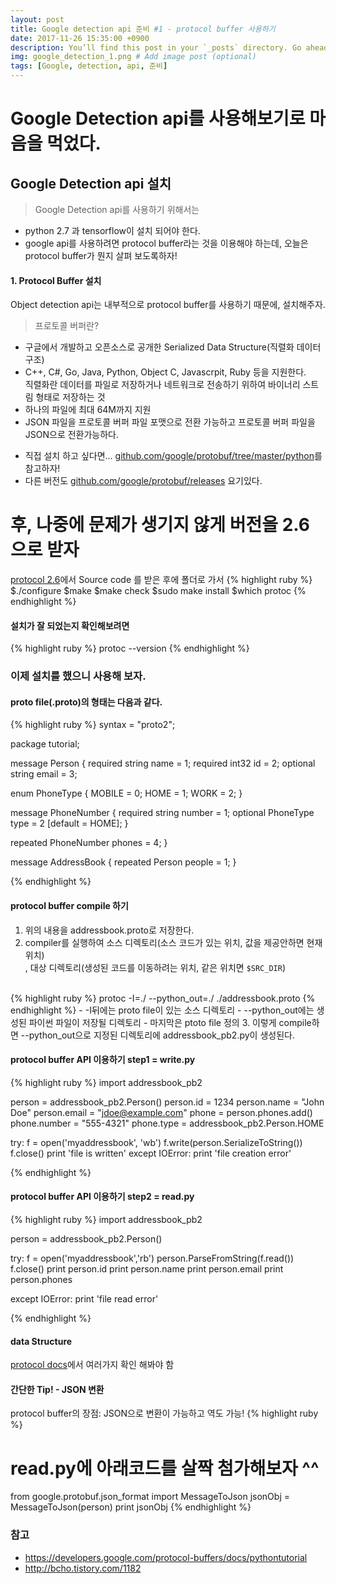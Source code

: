 ```yaml
---
layout: post
title: Google detection api 준비 #1 - protocol buffer 사용하기
date: 2017-11-26 15:35:00 +0900
description: You’ll find this post in your `_posts` directory. Go ahead and edit it and re-build the site to see your changes. # Add post description (optional)
img: google_detection_1.png # Add image post (optional)
tags: [Google, detection, api, 준비]
---
```

# Google Detection api를 사용해보기로 마음을 먹었다.
## Google Detection api 설치
  >Google Detection api를 사용하기 위해서는
  * python 2.7 과 tensorflow이 설치 되어야 한다.
  * google api를 사용하려면 protocol buffer라는 것을 이용해야 하는데, 오늘은 protocol buffer가 뭔지 살펴 보도록하자!

#### 1. Protocol Buffer 설치
Object detection api는 내부적으로 protocol buffer를 사용하기 때문에, 설치해주자.

 >프로토콜 버퍼란?
 - 구글에서 개발하고 오픈소스로 공개한 Serialized Data Structure(직렬화 데이터 구조)
 - C++, C#, Go, Java, Python, Object C, Javascrpit, Ruby 등을 지원한다.
<br />직렬화란 데이터를 파일로 저장하거나 네트워크로 전송하기 위하여 바이너리 스트림 형태로 저장하는 것
 - 하나의 파일에 최대 64M까지 지원
 - JSON 파일을 프로토콜 버퍼 파일 포맷으로 전환 가능하고 프로토콜 버퍼 파일을 JSON으로 전환가능하다.

* 직접 설치 하고 싶다면... [github.com/google/protobuf/tree/master/python]를 참고하자!
* 다른 버전도 [github.com/google/protobuf/releases] 요기있다.

# 후, 나중에 문제가 생기지 않게 버전을 2.6으로 받자
[protocol 2.6]에서 Source code 를 받은 후에 폴더로 가서
{% highlight ruby %}
$./configure
$make
$make check
$sudo make install
$which protoc
{% endhighlight %}

#### 설치가 잘 되었는지 확인해보려면
{% highlight ruby %}
protoc --version
{% endhighlight %}

### 이제 설치를 했으니 사용해 보자.
#### proto file(.proto)의 형태는 다음과 같다.
{% highlight ruby %}
syntax = "proto2";

package tutorial;

message Person {
  required string name = 1;
  required int32 id = 2;
  optional string email = 3;

  enum PhoneType {
    MOBILE = 0;
    HOME = 1;
    WORK = 2;
  }

  message PhoneNumber {
    required string number = 1;
    optional PhoneType type = 2 [default = HOME];
  }

  repeated PhoneNumber phones = 4;
}

message AddressBook {
  repeated Person people = 1;
}

{% endhighlight %}

#### protocol buffer compile 하기
1. 위의 내용을 addressbook.proto로 저장한다.
2. compiler를 실행하여 소스 디렉토리(소스 코드가 있는 위치, 값을 제공안하면 현재위치)
</br >, 대상 디렉토리(생성된 코드를 이동하려는 위치, 같은 위치면 `$SRC_DIR`)
</br >
{% highlight ruby %}
protoc -I=./ --python_out=./ ./addressbook.proto
{% endhighlight %}
  - -I뒤에는 proto file이 있는 소스 디렉토리
  - --python_out에는 생성된 파이썬 파일이 저장될 디렉토리
  - 마지막은 ptoto file 정의
3. 이렇게 compile하면 --python_out으로 지정된 디렉토리에 addressbook_pb2.py이 생성된다.

#### protocol buffer API 이용하기 step1 = write.py
{% highlight ruby %}
import addressbook_pb2

person = addressbook_pb2.Person()
person.id = 1234
person.name = "John Doe"
person.email = "jdoe@example.com"
phone = person.phones.add()
phone.number = "555-4321"
phone.type = addressbook_pb2.Person.HOME

try:
    f = open('myaddressbook', 'wb')
    f.write(person.SerializeToString())
    f.close()
    print 'file is written'
except IOError:
    print 'file creation error'

{% endhighlight %}

#### protocol buffer API 이용하기 step2 = read.py
{% highlight ruby %}
import addressbook_pb2

person = addressbook_pb2.Person()

try:
    f = open('myaddressbook','rb')
    person.ParseFromString(f.read())
    f.close()
    print person.id
    print person.name
    print person.email
    print person.phones

except IOError:
    print 'file read error'

{% endhighlight %}
#### data Structure
[protocol docs]에서 여러가지 확인 해봐야 함

#### 간단한 Tip! - JSON 변환
protocol buffer의 장점: JSON으로 변환이 가능하고 역도 가능!
{% highlight ruby %}
# read.py에 아래코드를 살짝 첨가해보자 ^^
from google.protobuf.json_format import MessageToJson
jsonObj = MessageToJson(person)
print jsonObj
{% endhighlight %}
### 참고
- https://developers.google.com/protocol-buffers/docs/pythontutorial
- http://bcho.tistory.com/1182

[protocol 2.6]: https://github.com/google/protobuf/releases/tag/v2.6.1
[github.com/google/protobuf/tree/master/python]: https://github.com/google/protobuf/tree/master/python
[github.com/google/protobuf/releases]: https://github.com/google/protobuf/releases
[protocol docs]: https://developers.google.com/protocol-buffers/docs/proto
